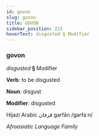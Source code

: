 ```yaml
---
id: govon
slug: govon
title: GOVON
sidebar_position: 215
hoverText: disgusted § Modifier
---
```


### govon

*disgusted* **§** Modifier

**Verb**: to be disgusted

**Noun**: disgust

**Modifier**: disgusted

Hijazi Arabic قرفان garfān /ɡarfaːn/

*Afroasiatic Language Family*